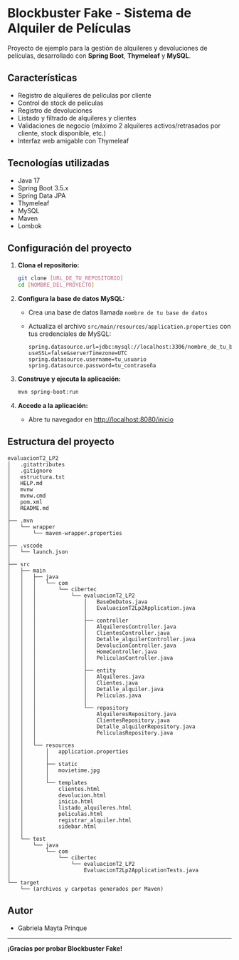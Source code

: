 # Blockbuster Fake - Sistema de Alquiler de Películas

Proyecto de ejemplo para la gestión de alquileres y devoluciones de películas, desarrollado con **Spring Boot**, **Thymeleaf** y **MySQL**.

## Características

- Registro de alquileres de películas por cliente
- Control de stock de películas
- Registro de devoluciones
- Listado y filtrado de alquileres y clientes
- Validaciones de negocio (máximo 2 alquileres activos/retrasados por cliente, stock disponible, etc.)
- Interfaz web amigable con Thymeleaf

## Tecnologías utilizadas

- Java 17
- Spring Boot 3.5.x
- Spring Data JPA
- Thymeleaf
- MySQL
- Maven
- Lombok

## Configuración del proyecto

1. **Clona el repositorio:**
   ```bash
   git clone [URL_DE_TU_REPOSITORIO]
   cd [NOMBRE_DEL_PROYECTO]
   ```

2. **Configura la base de datos MySQL:**
   - Crea una base de datos llamada `nombre de tu base de datos`

   - Actualiza el archivo `src/main/resources/application.properties` con tus credenciales de MySQL:
     ```
     spring.datasource.url=jdbc:mysql://localhost:3306/nombre_de_tu_base_de_datos?useSSL=false&serverTimezone=UTC
     spring.datasource.username=tu_usuario
     spring.datasource.password=tu_contraseña
     ```

3. **Construye y ejecuta la aplicación:**
   ```bash
   mvn spring-boot:run
   ```

4. **Accede a la aplicación:**
   - Abre tu navegador en [http://localhost:8080/inicio](http://localhost:8080/inicio)

## Estructura del proyecto

```text
evaluacionT2_LP2
│   .gitattributes
│   .gitignore
│   estructura.txt
│   HELP.md
│   mvnw
│   mvnw.cmd
│   pom.xml
│   README.md
│
├── .mvn
│   └── wrapper
│       └── maven-wrapper.properties
│
├── .vscode
│   └── launch.json
│
├── src
│   ├── main
│   │   ├── java
│   │   │   └── com
│   │   │       └── cibertec
│   │   │           └── evaluacionT2_LP2
│   │   │               │   BaseDeDatos.java
│   │   │               │   EvaluacionT2Lp2Application.java
│   │   │               │
│   │   │               ├── controller
│   │   │               │   AlquileresController.java
│   │   │               │   ClientesController.java
│   │   │               │   Detalle_alquilerController.java
│   │   │               │   DevolucionController.java
│   │   │               │   HomeController.java
│   │   │               │   PeliculasController.java
│   │   │               │
│   │   │               ├── entity
│   │   │               │   Alquileres.java
│   │   │               │   Clientes.java
│   │   │               │   Detalle_alquiler.java
│   │   │               │   Peliculas.java
│   │   │               │
│   │   │               └── repository
│   │   │                   AlquileresRepository.java
│   │   │                   ClientesRepository.java
│   │   │                   Detalle_alquilerRepository.java
│   │   │                   PeliculasRepository.java
│   │   │
│   │   └── resources
│   │       │   application.properties
│   │       │
│   │       ├── static
│   │       │   movietime.jpg
│   │       │
│   │       └── templates
│   │           clientes.html
│   │           devolucion.html
│   │           inicio.html
│   │           listado_alquileres.html
│   │           peliculas.html
│   │           registrar_alquiler.html
│   │           sidebar.html
│   │
│   └── test
│       └── java
│           └── com
│               └── cibertec
│                   └── evaluacionT2_LP2
│                       EvaluacionT2Lp2ApplicationTests.java
│
└── target
    └── (archivos y carpetas generados por Maven)
```

## Autor

- Gabriela Mayta Prinque

---

**¡Gracias por probar Blockbuster Fake!**
